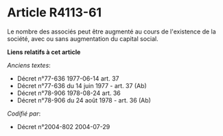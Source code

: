 # Article R4113-61

Le nombre des associés peut être augmenté au cours de l'existence de la société, avec ou sans augmentation du capital social.

**Liens relatifs à cet article**

_Anciens textes_:

  - Décret n°77-636 1977-06-14 art. 37
  - Décret n°77-636 du 14 juin 1977 - art. 37 (Ab)
  - Décret n°78-906 1978-08-24 art. 36
  - Décret n°78-906 du 24 août 1978 - art. 36 (Ab)

_Codifié par_:

  - Décret n°2004-802 2004-07-29
